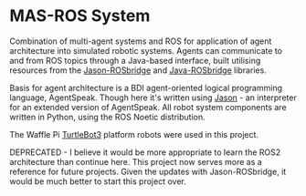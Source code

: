 # MAS-ROS System

Combination of multi-agent systems and ROS for application of agent architecture into simulated robotic systems. Agents can communicate to and from ROS topics through a Java-based interface, built utilising resources from the [Jason-ROSbridge](https://github.com/rafaelcaue/jason-rosbridge) and [Java-ROSbridge](https://github.com/h2r/java_rosbridge) libraries.

Basis for agent architecture is a BDI agent-oriented logical programming language, AgentSpeak. Though here it's written using [Jason](https://github.com/jason-lang/jason) - an interpreter for an extended version of AgentSpeak. All robot system components are written in Python, using the ROS Noetic distribution.

The Waffle Pi [TurtleBot3](https://emanual.robotis.com/docs/en/platform/turtlebot3/overview/) platform robots were used in this project.



DEPRECATED - I believe it would be more appropriate to learn the ROS2 architecture than continue here. This project now serves more as a reference for future projects. Given the updates with Jason-ROSbridge, it would be much better to start this project over.
